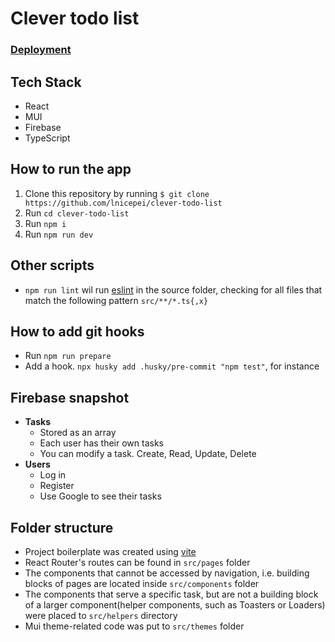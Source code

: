 # Clever todo list

### [Deployment](https://clever-todo-list-ce95f.firebaseapp.com)

## Tech Stack
* React
* MUI
* Firebase
* TypeScript

## How to run the app

1. Clone this repository by running `$ git clone https://github.com/lnicepei/clever-todo-list`
2. Run `cd clever-todo-list`
3. Run `npm i`
4. Run `npm run dev`

## Other scripts

* `npm run lint` wil run [eslint](https://eslint.org/) in the source folder, checking for all files that match the following pattern `src/**/*.ts{,x}`

## How to add git hooks

* Run `npm run prepare`
* Add a hook. `npx husky add .husky/pre-commit "npm test"`, for instance

## Firebase snapshot
* <b>Tasks</b>
  * Stored as an array
  * Each user has their own tasks
  * You can modify a task. Create, Read, Update, Delete
* <b>Users</b>
  * Log in
  * Register
  * Use Google to see their tasks

## Folder structure
 * Project boilerplate was created using [vite](https://vitejs.dev/) 
 * React Router's routes can be found in `src/pages` folder
 * The components that cannot be accessed by navigation, i.e. building blocks of pages are located inside `src/components` folder
 * The components that serve a specific task, but are not a building block of a larger component(helper components, such as Toasters or Loaders) were placed to `src/helpers` directory
 * Mui theme-related code was put to `src/themes` folder
